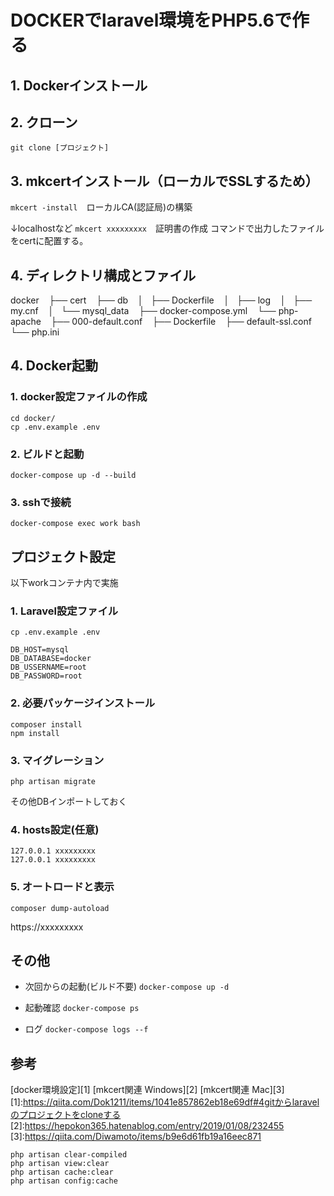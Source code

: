 # DOCKERでlaravel環境をPHP5.6で作る

## 1. Dockerインストール

## 2. クローン

`git clone [プロジェクト]`

## 3. mkcertインストール（ローカルでSSLするため）

`mkcert -install`　ローカルCA(認証局)の構築

↓localhostなど
`mkcert xxxxxxxxx`　証明書の作成
コマンドで出力したファイルをcertに配置する。

## 4. ディレクトリ構成とファイル
docker
   ├── cert
   ├── db
   │   ├── Dockerfile
   │   ├── log
   │   ├── my.cnf
   │   └── mysql_data
   ├── docker-compose.yml
   └── php-apache
       ├── 000-default.conf
       ├── Dockerfile
       ├── default-ssl.conf
       └── php.ini

## 4. Docker起動

### 1. docker設定ファイルの作成

```
cd docker/  
cp .env.example .env
```

### 2. ビルドと起動

`docker-compose up -d --build`

### 3. sshで接続

`docker-compose exec work bash`


## プロジェクト設定

以下workコンテナ内で実施

### 1. Laravel設定ファイル

`cp .env.example .env`

```
DB_HOST=mysql
DB_DATABASE=docker
DB_USSERNAME=root
DB_PASSWORD=root

```

### 2. 必要パッケージインストール

```
composer install
npm install
```

### 3. マイグレーション

```
php artisan migrate
```
その他DBインポートしておく

### 4. hosts設定(任意)

```
127.0.0.1 xxxxxxxxx  
127.0.0.1 xxxxxxxxx
```

### 5. オートロードと表示

```
composer dump-autoload
```

https://xxxxxxxxx


## その他

* 次回からの起動(ビルド不要)
`docker-compose up -d`

* 起動確認
`docker-compose ps`

* ログ
`docker-compose logs --f`


## 参考
[docker環境設定][1]
[mkcert関連 Windows][2]
[mkcert関連 Mac][3]
[1]:https://qiita.com/Dok1211/items/1041e857862eb18e69df#4gitからlaravelのプロジェクトをcloneする
[2]:https://hepokon365.hatenablog.com/entry/2019/01/08/232455
[3]:https://qiita.com/Diwamoto/items/b9e6d61fb19a16eec871



```
php artisan clear-compiled  
php artisan view:clear  
php artisan cache:clear  
php artisan config:cache  
```
